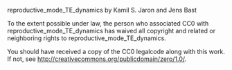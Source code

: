 reproductive_mode_TE_dynamics by Kamil S. Jaron and Jens Bast

To the extent possible under law, the person who associated CC0 with
reproductive_mode_TE_dynamics has waived all copyright and related or neighboring rights
to reproductive_mode_TE_dynamics.

You should have received a copy of the CC0 legalcode along with this
work.  If not, see <http://creativecommons.org/publicdomain/zero/1.0/>.
